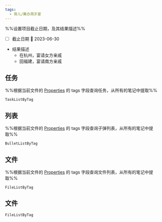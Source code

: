 ```yaml
---
tags:
  - 育儿/筹办周岁宴
---
```

%%设置项目截止日期，及其结果描述%%
- [ ] 截止日期 📅 2023-06-30
- 结果描述
	- 在杭州，宴请女方亲戚
	- 回福建，宴请南方亲戚

## 任务
%%根据当前文件的 [Properties](https://help.obsidian.md/Editing+and+formatting/Properties) 的 tags 字段查询任务，从所有的笔记中提取%%
```PeriodicPARA
TaskListByTag
```

## 列表
%%根据当前文件的 [Properties](https://help.obsidian.md/Editing+and+formatting/Properties) 的 tags 字段查询子弹列表，从所有的笔记中提取%%
```PeriodicPARA
BulletListByTag
```

## 文件
%%根据当前文件的 [Properties](https://help.obsidian.md/Editing+and+formatting/Properties) 的 tags 字段查询文件列表，从所有的笔记中提取%%
```PeriodicPARA
FileListByTag
```
## 文件
```PeriodicPARA
FileListByTag
```

